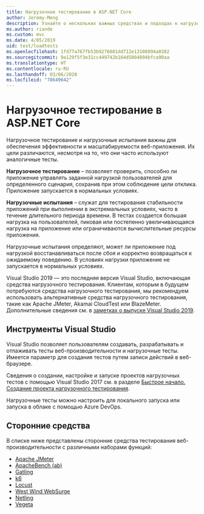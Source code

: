 ```yaml
---
title: Нагрузочное тестирование в ASP.NET Core
author: Jeremy-Meng
description: Узнайте о нескольких важных средствах и подходах к нагрузочному тестированию приложений ASP.NET Core.
ms.author: riande
ms.custom: mvc
ms.date: 4/05/2019
uid: test/loadtests
ms.openlocfilehash: 1fd77a767fb53b9276081dd712e13108094a0382
ms.sourcegitcommit: 9a129f5f3e31cc449742b164d5004894bfca90aa
ms.translationtype: HT
ms.contentlocale: ru-RU
ms.lasthandoff: 03/06/2020
ms.locfileid: "78649642"
---
```

# <a name="aspnet-core-loadstress-testing"></a>Нагрузочное тестирование в ASP.NET Core

Нагрузочное тестирование и нагрузочные испытания важны для обеспечения эффективности и масштабируемости веб-приложения. Их цели различаются, несмотря на то, что они часто используют аналогичные тесты.

**Нагрузочное тестирование** &ndash; позволяет проверить, способно ли приложение управлять заданной нагрузкой пользователей для определенного сценария, сохранив при этом соблюдение цели отклика. Приложение запускается в нормальных условиях.

**Нагрузочные испытания** &ndash; служат для тестирования стабильности приложений при выполнении в экстремальных условиях, часто в течение длительного периода времени. В тестах создается большая нагрузка на пользователей, пиковая или постепенно увеличивающаяся нагрузка на приложение или ограничиваются вычислительные ресурсы приложения.

Нагрузочные испытания определяют, может ли приложение под нагрузкой восстанавливаться после сбоя и корректно возвращаться к ожидаемому поведению. В условиях нагрузки приложение не запускается в нормальных условиях.

Visual Studio 2019 — это последняя версия Visual Studio, включающая средства нагрузочного тестирования. Клиентам, которым в будущем потребуются средства нагрузочного тестирования, мы рекомендуем использовать альтернативные средства нагрузочного тестирования, такие как Apache JMeter, Akamai CloudTest или BlazeMeter. Дополнительные сведения см. в [заметках о выпуске Visual Studio 2019](/visualstudio/releases/2019/release-notes-v16.0#test-tools).

## <a name="visual-studio-tools"></a>Инструменты Visual Studio

Visual Studio позволяет пользователям создавать, разрабатывать и отлаживать тесты веб-производительности и нагрузочные тесты. Имеется параметр для создания тестов путем записи действий в веб-браузере.

Сведения о создании, настройке и запуске проектов нагрузочных тестов с помощью Visual Studio 2017 см. в разделе [Быстрое начало. Создание проекта нагрузочного тестирования](/visualstudio/test/quickstart-create-a-load-test-project?view=vs-2017).

Нагрузочные тесты можно настроить для локального запуска или запуска в облаке с помощью Azure DevOps.

## <a name="third-party-tools"></a>Сторонние средства

В списке ниже представлены сторонние средства тестирования веб-производительности с различными наборами функций:

* [Apache JMeter](https://jmeter.apache.org/)
* [ApacheBench (ab)](https://httpd.apache.org/docs/2.4/programs/ab.html)
* [Gatling](https://gatling.io/)
* [k6](https://k6.io)
* [Locust](https://locust.io/)
* [West Wind WebSurge](https://websurge.west-wind.com/)
* [Netling](https://github.com/hallatore/Netling)
* [Vegeta](https://github.com/tsenart/vegeta)

